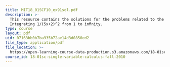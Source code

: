 ```yaml
---
title: MIT18_01SCF10_ex91sol.pdf
description: >-
  This resource contains the solutions for the problems related to the
  Integrating 1/(5x+2)^2 from 1 to inﬁnity. 
type: course
layout: pdf
uid: 07163bb0b7ba935b72ae14d3d0850ed2
file_type: application/pdf
file_location: >-
  https://open-learning-course-data-production.s3.amazonaws.com/18-01sc-single-variable-calculus-fall-2010/07163bb0b7ba935b72ae14d3d0850ed2_MIT18_01SCF10_ex91sol.pdf
course_id: 18-01sc-single-variable-calculus-fall-2010
---
```

